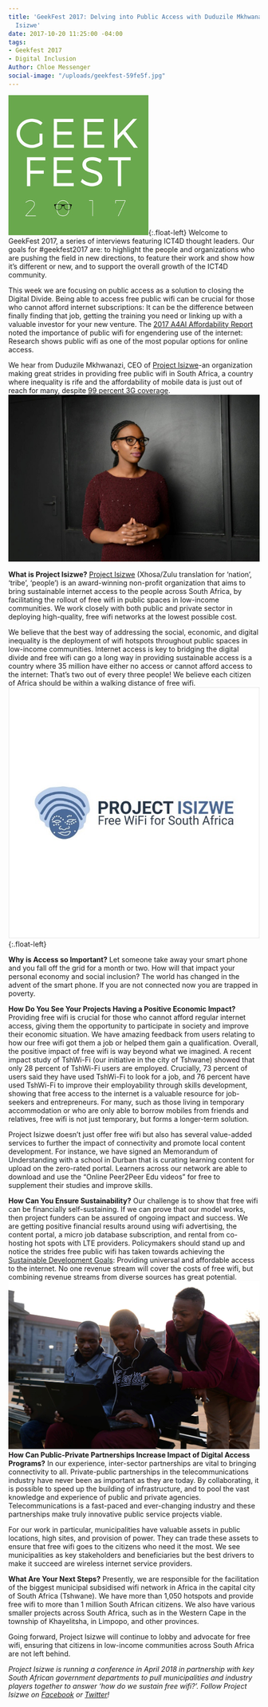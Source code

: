 ```yaml
---
title: 'GeekFest 2017: Delving into Public Access with Duduzile Mkhwanazi of Project
  Isizwe'
date: 2017-10-20 11:25:00 -04:00
tags:
- Geekfest 2017
- Digital Inclusion
Author: Chloe Messenger
social-image: "/uploads/geekfest-59fe5f.jpg"
---
```


![geek fest logo](/uploads/geek%20fest%20smallest.jpg?download){:.float-left}
Welcome to GeekFest 2017, a series of interviews featuring ICT4D thought leaders. Our goals for #geekfest2017 are: to highlight the people and organizations who are pushing the field in new directions, to feature their work and show how it’s different or new, and to support the overall growth of the ICT4D community.

This week we are focusing on public access as a solution to closing the Digital Divide. Being able to access free public wifi can be crucial for those who cannot afford internet subscriptions: It can be the difference between finally finding that job, getting the training you need or linking up with a valuable investor for your new venture. The [2017 A4AI  Affordability Report](http://a4ai.org/affordability-report/report/2017/) noted the importance of public wifi for engendering use of the internet: Research shows public wifi as one of the most popular options for online access.

We hear from Duduzile Mkhwanazi, CEO of [Project Isizwe](http://www.projectisizwe.org/)-an organization making great strides in providing free public wifi in South Africa, a country where inequality is rife and the affordability of mobile data is just out of reach for many, despite [99 percent 3G coverage](http://www.mobileconnectivityindex.com/#year=2016&zoneIsocode=ZAF).
![blog1.jpg](/uploads/blog1.jpg)


<!--more-->

**What is Project Isizwe?**
[Project Isizwe](http://www.mobileconnectivityindex.com/#year=2016&zoneIsocode=ZAF) (Xhosa/Zulu translation for ‘nation’, ‘tribe’, ‘people’) is an award-winning non-profit organization that aims to bring sustainable internet access to the people across South Africa, by facilitating the rollout of free wifi in public spaces in low-income communities. We work closely with both public and private sector in deploying high-quality, free wifi networks at the lowest possible cost.

We believe that the best way of addressing the social, economic, and digital inequality is the deployment of wifi hotspots throughout public spaces in low-income communities. Internet access is key to bridging the digital divide and free wifi can go a long way in providing sustainable access is a country where 35 million have either no access or cannot afford access to the internet: That’s two out of every three people! We believe each citizen of Africa should be within a walking distance of free wifi.
![blog2.jpg](/uploads/blog2.jpg){:.float-left}

**Why is Access so Important?**
Let someone take away your smart phone and you fall off the grid for a month or two. How will that impact your personal economy and social inclusion? The world has changed in the advent of the smart phone. If you are not connected now you are trapped in poverty.

**How Do You See Your Projects Having a Positive Economic Impact?**
Providing free wifi is crucial for those who cannot afford regular internet access, giving them the opportunity to participate in society and improve their economic situation. We have amazing feedback from users relating to how our free wifi got them a job or helped them gain a qualification. Overall, the positive impact of free wifi is way beyond what we imagined. A recent impact study of TshWi-Fi (our initiative in the city of Tshwane) showed that only 28 percent of TshWi-Fi users are employed. Crucially, 73 percent of users said they have used TshWi-Fi to look for a job, and 76 percent have used TshWi-Fi to improve their employability through skills development, showing that free access to the internet is a valuable resource for job-seekers and entrepreneurs. For many, such as those living in temporary accommodation or who are only able to borrow mobiles from friends and relatives, free wifi is not just temporary, but forms a longer-term solution.

Project Isizwe doesn’t just offer free wifi but also has several value-added services to further the impact of connectivity and promote local content development. For instance, we have signed an Memorandum of Understanding with a school in Durban that is curating learning content for upload on the zero-rated portal. Learners across our network are able to download and use the “Online Peer2Peer Edu videos” for free to supplement their studies and improve skills.

**How Can You Ensure Sustainability?**
Our challenge is to show that free wifi can be financially self-sustaining. If we can prove that our model works, then project funders can be assured of ongoing impact and success. We are getting positive financial results around using wifi advertising, the content portal, a micro job database subscription, and rental from co-hosting hot spots with LTE providers. Policymakers should stand up and notice the strides free public wifi has taken towards achieving the [Sustainable Development Goals](http://www.un.org/sustainabledevelopment/infrastructure-industrialization/): Providing universal and affordable access to the internet. No one revenue stream will cover the costs of free wifi, but combining revenue streams from diverse sources has great potential.
![blog3.jpg](/uploads/blog3.jpg)
**How Can Public-Private Partnerships Increase Impact of Digital Access Programs?**
In our experience, inter-sector partnerships are vital to bringing connectivity to all. Private-public partnerships in the telecommunications industry have never been as important as they are today. By collaborating, it is possible to speed up the building of infrastructure, and to pool the vast knowledge and experience of public and private agencies. Telecommunications is a fast-paced and ever-changing industry and these partnerships make truly innovative public service projects viable. 

For our work in particular, municipalities have valuable assets in public locations, high sites, and provision of power. They can trade these assets to ensure that free wifi goes to the citizens who need it the most. We see municipalities as key stakeholders and beneficiaries but the best drivers to make it succeed are wireless internet service providers.

**What Are Your Next Steps?**
Presently, we are responsible for the facilitation of the biggest municipal subsidised wifi network in Africa in the capital city of South Africa (Tshwane). We have more than 1,050 hotspots and provide free wifi to more than 1 million South African citizens. We also have various smaller projects across South Africa, such as in the Western Cape in the township of Khayelitsha, in Limpopo, and other provinces.

Going forward, Project Isizwe will continue to lobby and advocate for free wifi, ensuring that citizens in low-income communities across South Africa are not left behind.

*Project Isizwe is running a conference in April 2018 in partnership with key South African government departments to pull municipalities and industry players together to answer ‘how do we sustain free wifi?’. Follow Project Isizwe on [Facebook](https://www.facebook.com/ProjectIsizwe/) or [Twitter](https://twitter.com/ProjectIsizwe)!*
